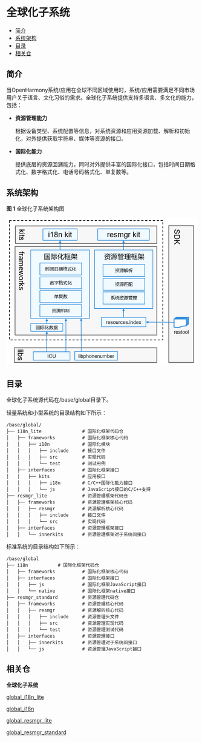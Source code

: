 # 全球化子系统<a name="ZH-CN_TOPIC_0000001115837954"></a>

-   [简介](#section11660541593)
-   [系统架构](#section1558604311012)
-   [目录](#section161941989596)
-   [相关仓](#section1371113476307)

## 简介<a name="section11660541593"></a>

当OpenHarmony系统/应用在全球不同区域使用时，系统/应用需要满足不同市场用户关于语言、文化习俗的需求。全球化子系统提供支持多语言、多文化的能力，包括：

-   **资源管理能力**

    根据设备类型、系统配置等信息，对系统资源和应用资源加载、解析和初始化，对外提供获取字符串、媒体等资源的接口。

-   **国际化能力**

    提供底层的资源回溯能力，同时对外提供丰富的国际化接口，包括时间日期格式化、数字格式化、电话号码格式化、单复数等。


## 系统架构<a name="section1558604311012"></a>

**图 1**  全球化子系统架构图<a name="fig87184592416"></a>  


![](figures/全球化子系统架构图.png "全球化子系统架构图")

## 目录<a name="section161941989596"></a>

全球化子系统源代码在/base/global目录下。

轻量系统和小型系统的目录结构如下所示：

```
/base/global/
├── i18n_lite               # 国际化框架代码仓
│   ├── frameworks          # 国际化框架核心代码
│   │   ├── i18n            # 国际化模块
│   │   │   ├── include     # 接口文件
│   │   │   ├── src         # 实现代码
│   │   │   └── test        # 测试用例
│   ├── interfaces          # 国际化框架接口
│   │   ├── kits            # 应用接口
│   │   │   ├── i18n        # C/C++国际化能力接口
│   │   │   └── js          # JavaScript接口的C/C++支持
├── resmgr_lite             # 资源管理框架代码仓
│   ├── frameworks          # 资源管理框架核心代码
│   │   ├── resmgr          # 资源解析核心代码
│   │   │   ├── include     # 接口文件
│   │   │   └── src         # 实现代码
│   ├── interfaces          # 资源管理框架接口
│   │   └── innerkits       # 资源管理框架对子系统间接口
```

标准系统的目录结构如下所示：

```
/base/global
├── i18n           # 国际化框架代码仓
│   ├── frameworks          # 国际化框架核心代码
│   ├── interfaces          # 国际化框架接口
│   │   ├── js              # 国际化框架JavaScript接口
│   │   └── native          # 国际化框架native接口
├── resmgr_standard         # 资源管理代码仓
│   ├── frameworks          # 资源管理核心代码
│   │   ├── resmgr          # 资源解析核心代码
│   │   │   ├── include     # 资源管理头文件
│   │   │   ├── src         # 资源管理实现代码
│   │   │   └── test        # 资源管理测试代码
│   ├── interfaces          # 资源管理接口
│   │   ├── innerkits       # 资源管理对子系统间接口
│   │   └── js              # 资源管理JavaScript接口
```

## 相关仓<a name="section1371113476307"></a>

**全球化子系统**

[global\_i18n\_lite](https://gitee.com/openharmony/global_i18n_lite)

[global\_i18n](https://gitee.com/openharmony/global_i18n)

[global\_resmgr\_lite](https://gitee.com/openharmony/global_resmgr_lite)

[global\_resmgr\_standard](https://gitee.com/openharmony/global_resmgr_standard)

